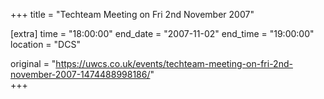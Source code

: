 +++
title = "Techteam Meeting on Fri 2nd November 2007"

[extra]
time = "18:00:00"
end_date = "2007-11-02"
end_time = "19:00:00"
location = "DCS"

original = "https://uwcs.co.uk/events/techteam-meeting-on-fri-2nd-november-2007-1474488998186/"    
+++



